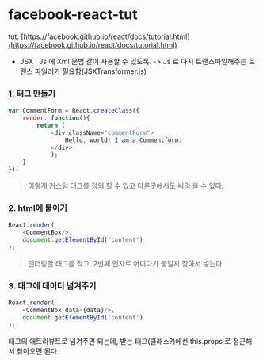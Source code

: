 # facebook-react-tut
tut: [https://facebook.github.io/react/docs/tutorial.html](https://facebook.github.io/react/docs/tutorial.html)

* JSX : Js 에 Xml 문법 같이 사용할 수 있도록. -> Js 로 다시 트랜스파일해주는 트랜스 파일러가 필요함(JSXTransformer.js)

### 1. 태그 만들기

```js
var CommentForm = React.createClass({
	render: function(){
		return (
			<div className="commentForm">
				Hello, world! I am a Commentform.
			</div>
			);
	}
});
```
> 이렇게 커스텀 태그를 정의 할 수 있고 다른곳에서도 써먹 을 수 있다.

### 2. html에 붙이기
```js
React.render(
	<CommentBox/>,
	document.getElementById('content')
);
```
> 랜더링할 태그를 적고, 2번째 인자로 어디다가 붙일지 찾아서 넣는다.

### 3. 태그에 데이터 넘겨주기

```js
React.render(
	<CommentBox data={data}/>,
	document.getElementById('content')
);
```
태그의 애트리뷰트로 넘겨주면 되는데, 받는 태그(클래스?)에선 this.props 로 접근해서 찾아오면 된다.